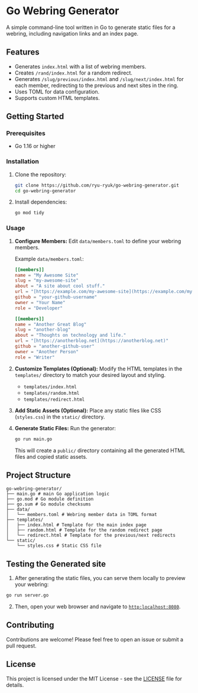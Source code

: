 # Go Webring Generator

A simple command-line tool written in Go to generate static files for a webring, including navigation links and an index page.

## Features

* Generates `index.html` with a list of webring members.
* Creates `/rand/index.html` for a random redirect.
* Generates `/slug/previous/index.html` and `/slug/next/index.html` for each member, redirecting to the previous and next sites in the ring.
* Uses TOML for data configuration.
* Supports custom HTML templates.

## Getting Started

### Prerequisites

* Go 1.16 or higher

### Installation

1.  Clone the repository:
    ```bash
    git clone https://github.com/ryu-ryuk/go-webring-generator.git
    cd go-webring-generator
    ```

2.  Install dependencies:
    ```bash
    go mod tidy
    ```

### Usage

1.  **Configure Members:**
    Edit `data/members.toml` to define your webring members.

    Example `data/members.toml`:
    ```toml
    [[members]]
    name = "My Awesome Site"
    slug = "my-awesome-site"
    about = "A site about cool stuff."
    url = "[https://example.com/my-awesome-site](https://example.com/my-awesome-site)"
    github = "your-github-username"
    owner = "Your Name"
    role = "Developer"

    [[members]]
    name = "Another Great Blog"
    slug = "another-blog"
    about = "Thoughts on technology and life."
    url = "[https://anotherblog.net](https://anotherblog.net)"
    github = "another-github-user"
    owner = "Another Person"
    role = "Writer"
    ```

2.  **Customize Templates (Optional):**
    Modify the HTML templates in the `templates/` directory to match your desired layout and styling.

    * `templates/index.html`
    * `templates/random.html`
    * `templates/redirect.html`

3.  **Add Static Assets (Optional):**
    Place any static files like CSS (`styles.css`) in the `static/` directory.

4.  **Generate Static Files:**
    Run the generator:
    ```bash
    go run main.go
    ```
    This will create a `public/` directory containing all the generated HTML files and copied static assets.

## Project Structure
```
go-webring-generator/
├── main.go # main Go application logic
├── go.mod # Go module definition
├── go.sum # Go module checksums
├── data/
│   └── members.toml # Webring member data in TOML format
├── templates/
│   ├── index.html # Template for the main index page
│   ├── random.html # Template for the random redirect page
│   └── redirect.html # Template for the previous/next redirects
└── static/
    └── styles.css # Static CSS file 
```


## Testing the Generated site
1. After generating the static files, you can serve them locally to preview your webring: 
```bash
go run server.go
```

2. Then, open your web browser and navigate to [`http:localhost:8080`](http://localhost:8080). 


## Contributing

Contributions are welcome! Please feel free to open an issue or submit a pull request.

## License

This project is licensed under the MIT License - see the [LICENSE](LICENSE) file for details.
